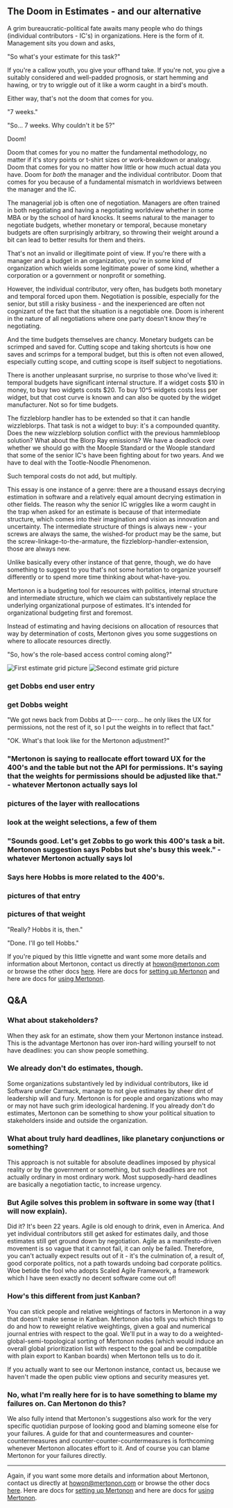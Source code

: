 The Doom in Estimates - and our alternative
---

A grim bureaucratic-political fate awaits many people who do things (individual contributors - IC's) in organizations. Here is the form of it. Management sits you down and asks,

"So what's your estimate for this task?"

If you're a callow youth, you give your offhand take. If you're not, you give a suitably considered and well-padded prognosis, or start hemming and hawing, or try to wriggle out of it like a worm caught in a bird's mouth.

Either way, that's not the doom that comes for you.

"7 weeks."

"So... 7 weeks. Why couldn't it be 5?"

Doom!

Doom that comes for you no matter the fundamental methodology, no matter if it's story points or t-shirt sizes or work-breakdown or analogy. Doom that comes for you no matter how little or how much actual data you have. Doom for _both_ the manager and the individual contributor. Doom that comes for you because of a fundamental mismatch in worldviews between the manager and the IC.

The managerial job is often one of negotiation. Managers are often trained in both negotiating and having a negotiating worldview whether in some MBA or by the school of hard knocks. It seems natural to the manager to negotiate budgets, whether monetary or temporal, because monetary budgets are often surprisingly arbitrary, so throwing their weight around a bit can lead to better results for them and theirs.

That's not an invalid or illegitimate point of view. If you're there with a manager and a budget in an organization, you're in some kind of organization which wields some legitimate power of some kind, whether a corporation or a government or nonprofit or something.

However, the individual contributor, very often, has budgets both monetary and temporal forced upon them. Negotiation is possible, especially for the senior, but still a risky business - and the inexperienced are often not cognizant of the fact that the situation is a negotiable one. Doom is inherent in the nature of all negotiations where one party doesn't know they're negotiating.

And the time budgets themselves are chancy. Monetary budgets can be scrimped and saved for. Cutting scope and taking shortcuts is how one saves and scrimps for a temporal budget, but this is often not even allowed, especially cutting scope, and cutting scope is itself subject to negotiations.

There is another unpleasant surprise, no surprise to those who've lived it: temporal budgets have significant internal structure. If a widget costs $10 in money, to buy two widgets costs $20. To buy 10^5 widgets costs less per widget, but that cost curve is known and can also be quoted by the widget manufacturer. Not so for time budgets.

The fizzleblorp handler has to be extended so that it can handle wizzleblorps. That task is not a widget to buy: it's a compounded quantity. Does the new wizzleblorp solution conflict with the previous hammlebloop solution? What about the Blorp Ray emissions? We have a deadlock over whether we should go with the Moople Standard or the Woople standard that some of the senior IC's have been fighting about for two years. And we have to deal with the Tootle-Noodle Phenomenon.

Such temporal costs do not add, but multiply.

This essay is one instance of a genre: there are a thousand essays decrying estimation in software and a relatively equal amount decrying estimation in other fields. The reason why the senior IC wriggles like a worm caught in the trap when asked for an estimate is because of that intermediate structure, which comes into their imagination and vision as innovation and uncertainty. The intermediate structure of things is always new - your screws are always the same, the wished-for product may be the same, but the screw-linkage-to-the-armature, the fizzleblorp-handler-extension, those are always new.

Unlike basically every other instance of that genre, though, we do have something to suggest to you that's not some hortation to organize yourself differently or to spend more time thinking about what-have-you.

Mertonon is a budgeting tool for resources with politics, internal structure and intermediate structure, which we claim can substantively replace the underlying organizational purpose of estimates. It's intended for organizational budgeting first and foremost.

Instead of estimating and having decisions on allocation of resources that way by determination of costs, Mertonon gives you some suggestions on where to allocate resources directly.

"So, how's the role-based access control coming along?"

![First estimate grid picture](https://mertonon.com/assets/estimate_grid1.png)
![Second estimate grid picture](https://mertonon.com/assets/estimate_grid2.png)
### get Dobbs end user entry
### get Dobbs weight

"We got news back from Dobbs at D---- corp... he only likes the UX for permissions, not the rest of it, so I put the weights in to reflect that fact."

"OK. What's that look like for the Mertonon adjustment?"

### "Mertonon is saying to reallocate effort toward UX for the 400's and the table but not the API for permissions. It's saying that the weights for permissions should be adjusted like that." - whatever Mertonon actually says lol
### pictures of the layer with reallocations
### look at the weight selections, a few of them

### "Sounds good. Let's get Zobbs to go work this 400's task a bit. Mertonon suggestion says Pobbs but she's busy this week." - whatever Mertonon actually says lol
### Says here Hobbs is more related to the 400's.

### pictures of that entry
### pictures of that weight

"Really? Hobbs it is, then."

"Done. I'll go tell Hobbs."

If you're piqued by this little vignette and want some more details and information about Mertonon, contact us directly at [howon@mertonon.com](mailto:howon@mertonon.com) or browse the other docs [here](https://github.com/howonlee/mertonon/tree/master/docs). Here are docs for [setting up Mertonon](https://github.com/howonlee/mertonon/blob/master/docs/setup.md) and here are docs for [using Mertonon](https://github.com/howonlee/mertonon/blob/master/docs/usage.md).

## Q&A

### What about stakeholders?

When they ask for an estimate, show them your Mertonon instance instead. This is the advantage Mertonon has over iron-hard willing yourself to not have deadlines: you can show people something.

### We already don't do estimates, though.

Some organizations substantively led by individual contributors, like id Software under Carmack, manage to not give estimates by sheer dint of leadership will and fury. Mertonon is for people and organizations who may or may not have such grim ideological hardening. If you already don't do estimates, Mertonon can be something to show your political situation to stakeholders inside and outside the organization.

### What about truly hard deadlines, like planetary conjunctions or something?

This approach is not suitable for absolute deadlines imposed by physical reality or by the government or something, but such deadlines are not actually ordinary in most ordinary work. Most supposedly-hard deadlines are basically a negotiation tactic, to increase urgency.

### But Agile solves this problem in software in some way (that I will now explain).

Did it? It's been 22 years. Agile is old enough to drink, even in America. And yet individual contributors still get asked for estimates daily, and those estimates still get ground down by negotiation. Agile as a manifesto-driven movement is so vague that it cannot fail, it can only be failed. Therefore, you can't actually expect results out of it - it's the culmination of, a result of, good corporate politics, not a path towards undoing bad corporate politics. Woe betide the fool who adopts Scaled Agile Framework, a framework which I have seen exactly no decent software come out of!

### How's this different from just Kanban?

You can stick people and relative weightings of factors in Mertonon in a way that doesn't make sense in Kanban. Mertonon also tells you which things to do and how to reweight relative weightings, given a goal and numerical journal entries with respect to the goal. We'll put in a way to do a weighted-global-semi-topological sorting of Mertonon nodes (which would induce an overall global prioritization list with respect to the goal and be compatible with plain export to Kanban boards) when Mertonon tells us to do it.

If you actually want to see our Mertonon instance, contact us, because we haven't made the open public view options and security measures yet.

### No, what I'm really here for is to have something to blame my failures on. Can Mertonon do this?

We also fully intend that Mertonon's suggestions also work for the very specific quotidian purpose of looking good and blaming someone else for your failures. A guide for that and countermeasures and counter-countermeasures and counter-counter-countermeasures is forthcoming whenever Mertonon allocates effort to it. And of course you can blame Mertonon for your failures directly.

---

Again, if you want some more details and information about Mertonon, contact us directly at [howon@mertonon.com](mailto:howon@mertonon.com) or browse the other docs [here](https://github.com/howonlee/mertonon/tree/master/docs). Here are docs for [setting up Mertonon](https://github.com/howonlee/mertonon/blob/master/docs/setup.md) and here are docs for [using Mertonon](https://github.com/howonlee/mertonon/blob/master/docs/usage.md).
